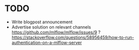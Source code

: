 # TODO

- Write blogpost announcement
- Advertise solution on relevant channels
https://github.com/mlflow/mlflow/issues/9 ?
https://stackoverflow.com/questions/58956459/how-to-run-authentication-on-a-mlflow-server
